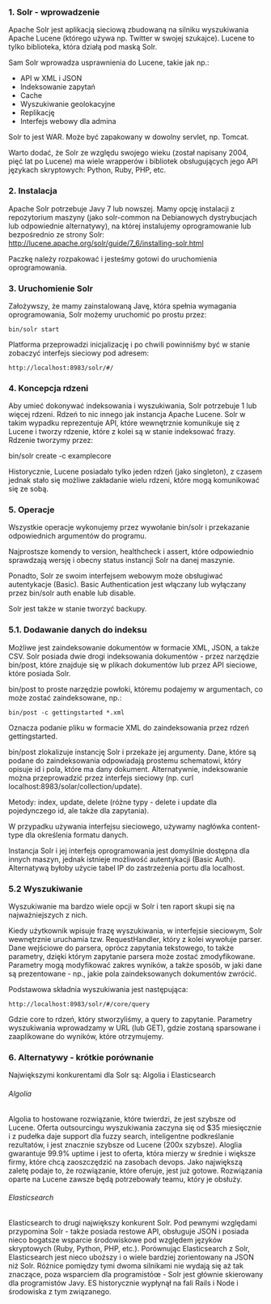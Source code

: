 ### 1. Solr - wprowadzenie
Apache Solr jest aplikacją sieciową zbudowaną na silniku wyszukiwania Apache Lucene (którego używa np. Twitter w swojej szukajce). Lucene to tylko biblioteka, która działą pod maską Solr. 

Sam Solr wprowadza usprawnienia do Lucene, takie jak np.:

- API w XML i JSON
- Indeksowanie zapytań
- Cache
- Wyszukiwanie geolokacyjne
- Replikację
- Interfejs webowy dla admina

Solr to jest WAR. Może być zapakowany w dowolny servlet, np. Tomcat.

Warto dodać, że Solr ze względu swojego wieku (został napisany 2004, pięć lat po Lucene) ma wiele wrapperów i bibliotek obsługujących jego API językach skryptowych: Python, Ruby, PHP, etc.

### 2. Instalacja
Apache Solr potrzebuje Javy 7 lub nowszej. 
Mamy opcję instalacji z repozytorium maszyny (jako solr-common na Debianowych dystrybucjach lub odpowiednie alternatywy), na której instalujemy oprogramowanie lub bezpośrednio ze strony Solr: http://lucene.apache.org/solr/guide/7_6/installing-solr.html

Paczkę należy rozpakować i jesteśmy gotowi do uruchomienia oprogramowania.

### 3. Uruchomienie Solr
Założywszy, że mamy zainstalowaną Javę, która spełnia wymagania oprogramowania, Solr możemy uruchomić po prostu przez:

```
bin/solr start
```

Platforma przeprowadzi inicjalizację i po chwili powinniśmy być w stanie zobaczyć interfejs sieciowy pod adresem:

```angular2
http://localhost:8983/solr/#/
```

### 4. Koncepcja rdzeni
Aby umieć dokonywać indeksowania i wyszukiwania, Solr potrzebuje 1 lub więcej rdzeni. Rdzeń to nic innego jak instancja Apache Lucene. Solr w takim wypadku reprezentuje API, które wewnętrznie komunikuje się z Lucene i tworzy rdzenie, które z kolei są w stanie indeksować frazy. Rdzenie tworzymy przez:

bin/solr create -c examplecore

Historycznie, Lucene posiadało tylko jeden rdzeń (jako singleton), z czasem jednak stało się możliwe zakładanie wielu rdzeni, które mogą komunikować się ze sobą.


### 5. Operacje
Wszystkie operacje wykonujemy przez wywołanie bin/solr i przekazanie odpowiednich argumentów do programu.

Najprostsze komendy to version, healthcheck i assert, które odpowiednio sprawdzają wersję i obecny status instancji Solr na danej maszynie.

Ponadto, Solr ze swoim interfejsem webowym może obsługiwać autentykacje (Basic). Basic Authentication jest włączany lub wyłączany przez bin/solr auth enable lub disable.

Solr jest także w stanie tworzyć backupy.

### 5.1. Dodawanie danych do indeksu
Możliwe jest zaindeksowanie dokumentów w formacie XML, JSON, a także CSV. Solr posiada dwie drogi indeksowania dokumentów - przez narzędzie bin/post, które znajduje się w plikach dokumentów lub przez API sieciowe, które posiada Solr. 

bin/post to proste narzędzie powłoki, któremu podajemy w argumentach, co może zostać zaindeksowane, np.:

```angular2
bin/post -c gettingstarted *.xml
```

Oznacza podanie pliku w formacie XML do zaindeksowania przez rdzeń gettingstarted.

bin/post zlokalizuje instancję Solr i przekaże jej argumenty. Dane, które są podane do zaindeksowania odpowiadają prostemu 
schematowi, który opisuje id i pola, które ma dany dokument.
Alternatywnie, indeksowanie można przeprowadzić przez interfejs sieciowy (np. curl localhost:8983/solar/collection/update).

Metody: index, update, delete (różne typy - delete i update dla pojedynczego id, ale także dla zapytania).

W przypadku używania interfejsu sieciowego, używamy nagłówka content-type dla określenia formatu danych. 

Instancja Solr i jej interfejs oprogramowania jest domyślnie dostępna dla innych maszyn, jednak istnieje możliwość 
autentykacji (Basic Auth). Alternatywą byłoby użycie tabel IP do zastrzeżenia portu dla localhost.

### 5.2 Wyszukiwanie

Wyszukiwanie ma bardzo wiele opcji w Solr i ten raport skupi się na najważniejszych z nich. 

Kiedy użytkownik wpisuje frazę wyszukiwania, w interfejsie sieciowym, Solr wewnętrznie uruchamia tzw. RequestHandler,
który z kolei wywołuje parser. Dane wejściowe do parsera, oprócz zapytania tekstowego, to także parametry, dzięki którym
zapytanie parsera może zostać zmodyfikowane. Parametry mogą modyfikować zakres wyników, a także sposób, w jaki dane są 
prezentowane - np., jakie pola zaindeksowanych dokumentów zwrócić.

Podstawowa składnia wyszukiwania jest następująca:

```angular2
http://localhost:8983/solr/#/core/query
```

Gdzie core to rdzeń, który stworzyliśmy, a query to zapytanie. Parametry wyszukiwania wprowadzamy w URL (lub GET),
gdzie zostaną sparsowane i zaaplikowane do wyników, które otrzymujemy.

### 6. Alternatywy - krótkie porównanie

Największymi konkurentami dla Solr są: Algolia i Elasticsearch

###### Algolia
Algolia to hostowane rozwiązanie, które twierdzi, że jest szybsze od Lucene. Oferta outsourcingu wyszukiwania
zaczyna się od $35 miesięcznie i z pudełka daje support dla fuzzy search, inteligentne podkreślanie rezultatów,
i jest znacznie szybsze od Lucene (200x szybsze). Aloglia gwarantuje 99.9% uptime i jest to oferta,
która mierzy w średnie i większe firmy, które chcą zaoszczędzić na zasobach devops. Jako największą zaletę podaje to,
że rozwiązanie, które oferuje, jest już gotowe. Rozwiązania oparte na Lucene zawsze będą potrzebowały teamu, który
je obsłuży.

###### Elasticsearch
Elasticsearch to drugi największy konkurent Solr. Pod pewnymi względami przypomina Solr - także posiada restowe API,
obsługuje JSON i posiada nieco bogatsze wsparcie środowiskowe pod względem języków skryptowych (Ruby, Python, PHP, etc.).
Porównując Elasticsearch z Solr, Elasticsearch jest nieco uboższy i o wiele bardziej zorientowany na JSON niż Solr. 
Różnice pomiędzy tymi dwoma silnikami nie wydają się aż tak znaczące, poza wsparciem dla programistóœ - Solr jest głównie
skierowany dla programistów Javy. ES historycznie wypłynął na fali Rails i Node i środowiska z tym związanego. 
